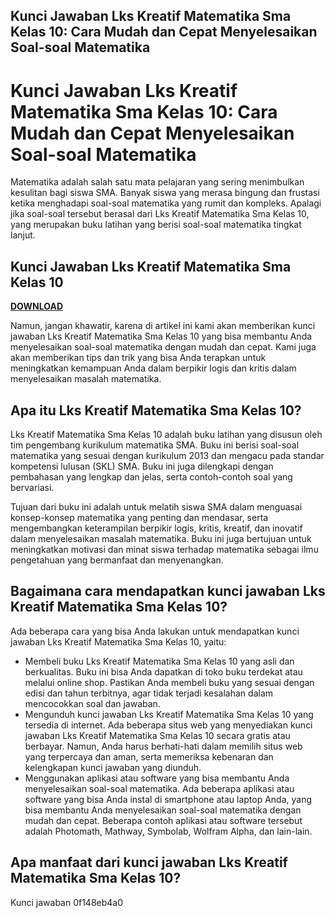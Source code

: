 ## Kunci Jawaban Lks Kreatif Matematika Sma Kelas 10: Cara Mudah dan Cepat Menyelesaikan Soal-soal Matematika

  
# Kunci Jawaban Lks Kreatif Matematika Sma Kelas 10: Cara Mudah dan Cepat Menyelesaikan Soal-soal Matematika
 
Matematika adalah salah satu mata pelajaran yang sering menimbulkan kesulitan bagi siswa SMA. Banyak siswa yang merasa bingung dan frustasi ketika menghadapi soal-soal matematika yang rumit dan kompleks. Apalagi jika soal-soal tersebut berasal dari Lks Kreatif Matematika Sma Kelas 10, yang merupakan buku latihan yang berisi soal-soal matematika tingkat lanjut.
 
## Kunci Jawaban Lks Kreatif Matematika Sma Kelas 10


[**DOWNLOAD**](https://www.google.com/url?q=https%3A%2F%2Furlin.us%2F2tK5Ak&sa=D&sntz=1&usg=AOvVaw3CrkRgMNBto5AvZ9XBgWPU)

 
Namun, jangan khawatir, karena di artikel ini kami akan memberikan kunci jawaban Lks Kreatif Matematika Sma Kelas 10 yang bisa membantu Anda menyelesaikan soal-soal matematika dengan mudah dan cepat. Kami juga akan memberikan tips dan trik yang bisa Anda terapkan untuk meningkatkan kemampuan Anda dalam berpikir logis dan kritis dalam menyelesaikan masalah matematika.
 
## Apa itu Lks Kreatif Matematika Sma Kelas 10?
 
Lks Kreatif Matematika Sma Kelas 10 adalah buku latihan yang disusun oleh tim pengembang kurikulum matematika SMA. Buku ini berisi soal-soal matematika yang sesuai dengan kurikulum 2013 dan mengacu pada standar kompetensi lulusan (SKL) SMA. Buku ini juga dilengkapi dengan pembahasan yang lengkap dan jelas, serta contoh-contoh soal yang bervariasi.
 
Tujuan dari buku ini adalah untuk melatih siswa SMA dalam menguasai konsep-konsep matematika yang penting dan mendasar, serta mengembangkan keterampilan berpikir logis, kritis, kreatif, dan inovatif dalam menyelesaikan masalah matematika. Buku ini juga bertujuan untuk meningkatkan motivasi dan minat siswa terhadap matematika sebagai ilmu pengetahuan yang bermanfaat dan menyenangkan.
 
## Bagaimana cara mendapatkan kunci jawaban Lks Kreatif Matematika Sma Kelas 10?
 
Ada beberapa cara yang bisa Anda lakukan untuk mendapatkan kunci jawaban Lks Kreatif Matematika Sma Kelas 10, yaitu:
 
- Membeli buku Lks Kreatif Matematika Sma Kelas 10 yang asli dan berkualitas. Buku ini bisa Anda dapatkan di toko buku terdekat atau melalui online shop. Pastikan Anda membeli buku yang sesuai dengan edisi dan tahun terbitnya, agar tidak terjadi kesalahan dalam mencocokkan soal dan jawaban.
- Mengunduh kunci jawaban Lks Kreatif Matematika Sma Kelas 10 yang tersedia di internet. Ada beberapa situs web yang menyediakan kunci jawaban Lks Kreatif Matematika Sma Kelas 10 secara gratis atau berbayar. Namun, Anda harus berhati-hati dalam memilih situs web yang terpercaya dan aman, serta memeriksa kebenaran dan kelengkapan kunci jawaban yang diunduh.
- Menggunakan aplikasi atau software yang bisa membantu Anda menyelesaikan soal-soal matematika. Ada beberapa aplikasi atau software yang bisa Anda instal di smartphone atau laptop Anda, yang bisa membantu Anda menyelesaikan soal-soal matematika dengan mudah dan cepat. Beberapa contoh aplikasi atau software tersebut adalah Photomath, Mathway, Symbolab, Wolfram Alpha, dan lain-lain.

## Apa manfaat dari kunci jawaban Lks Kreatif Matematika Sma Kelas 10?
 
Kunci jawaban
 0f148eb4a0
